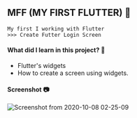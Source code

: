 ## MFF (MY FIRST FLUTTER) :iphone:

```
My first I working with Flutter
>>> Create Futter Login Screen
```

#### What did I learn in this project? :pencil:
- Flutter's widgets
- How to create a screen using widgets.

#### Screenshot :camera:
![Screenshot from 2020-10-08 02-25-09](https://user-images.githubusercontent.com/43869718/95378318-eec45080-090d-11eb-8590-c9b1619f6b6b.png)

